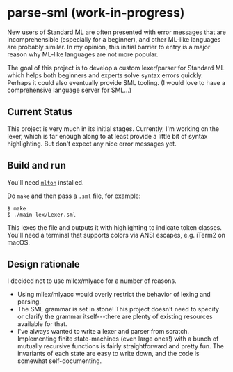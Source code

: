 # parse-sml (work-in-progress)

New users of Standard ML are often presented with error messages that
are incomprehensible (especially for a beginner), and other ML-like languages
are probably similar. In my opinion, this initial barrier to entry is a major
reason why ML-like languages are not more popular.

The goal of this project is to develop a custom lexer/parser for Standard ML
which helps both beginners and experts solve syntax errors quickly. Perhaps
it could also eventually provide SML tooling. (I would love to
have a comprehensive language server for SML...)

## Current Status

This project is very much in its initial stages.
Currently, I'm working on the lexer, which is far enough along to at least
provide a little bit of syntax highlighting. But don't expect any nice error
messages yet.

## Build and run

You'll need [`mlton`](http://mlton.org/) installed.

Do `make` and then pass a `.sml` file, for example:
```
$ make
$ ./main lex/Lexer.sml
```

This lexes the file and outputs it with highlighting to indicate token
classes. You'll need a terminal that supports colors via ANSI escapes, e.g.
iTerm2 on macOS.

## Design rationale

I decided not to use mllex/mlyacc for a number of reasons.
  * Using mllex/mlyacc would overly restrict the behavior of lexing and parsing.
  * The SML grammar is set in stone! This project doesn't need to specify or
  clarify the grammar itself---there are plenty of existing resources available
  for that.
  * I've always wanted to write a lexer and parser from scratch. Implementing
  finite state-machines (even large ones!) with a bunch of mutually recursive
  functions is fairly straightforward and pretty fun. The invariants of each
  state are easy to write down, and the code is somewhat self-documenting.
